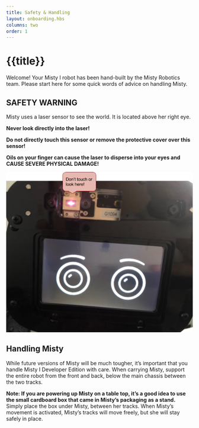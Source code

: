```yaml
---
title: Safety & Handling
layout: onboarding.hbs
columns: two
order: 1
---
```


# {{title}}

Welcome! Your Misty I robot has been hand-built by the Misty Robotics team. Please start here for some quick words of advice on handling Misty.

## SAFETY WARNING

Misty uses a laser sensor to see the world. It is located above her right eye. 

**Never look directly into the laser!**

**Do not directly touch this sensor or remove the protective cover over this sensor!**

**Oils on your finger can cause the laser to disperse into your eyes and CAUSE SEVERE PHYSICAL DAMAGE!**

![Misty laser warning](../../../assets/images/do_not_touch.png)

## Handling Misty

While future versions of Misty will be much tougher, it’s important that you handle Misty I Developer Edition with care. When carrying Misty, support the entire robot from the front and back, below the main chassis between the two tracks.

**Note: If you are powering up Misty on a table top, it’s a good idea to use the small cardboard box that came in Misty’s packaging as a stand.** Simply place the box under Misty, between her tracks. When Misty’s movement is activated, Misty’s tracks will move freely, but she will stay safely in place.


